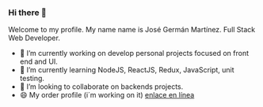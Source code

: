 ### Hi there 👋
Welcome to my profile. My name name is José Germán Martínez. 
Full Stack Web Developer.

- 🔭 I’m currently working on develop personal projects focused on front end and UI.
- 🌱 I’m currently learning NodeJS, ReactJS, Redux, JavaScript, unit testing.
- 👯 I’m looking to collaborate on backends projects.
- 😄 My order profile (i´m working on it) [enlace en línea]([http://www.limni.net](https://github.com/jgxdev))

<!--
**JoseGermanx/JoseGermanx** is a ✨ _special_ ✨ repository because its `README.md` (this file) appears on your GitHub profile.

Here are some ideas to get you started:

- 🔭 I’m currently working on ...
- 🌱 I’m currently learning ...
- 👯 I’m looking to collaborate on ...
- 🤔 I’m looking for help with ...
- 💬 Ask me about ...
- 📫 How to reach me: ...
- 😄 Pronouns: ...
- ⚡ Fun fact: ...
-->
